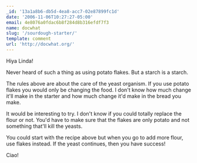 ```yaml
---
_id: '13a1a8b6-db5d-4ea8-acc7-02e87899fc1d'
date: '2006-11-06T10:27:27-05:00'
email: 4e8076a0fdac6b8f284d8b316efdf7f3
name: docwhat
slug: '/sourdough-starter/'
template: comment
url: 'http://docwhat.org/'
---
```


Hiya Linda!

Never heard of such a thing as using potato flakes. But a starch is
a starch.

The rules above are about the care of the yeast organism. If you use
potato flakes you would only be changing the food. I don't know how
much change it'll make in the starter and how much change it'd make
in the bread you make.

It would be interesting to try. I don't know if you could totally
replace the flour or not. You'd have to make sure that the flakes
are only potato and not something that'll kill the yeasts.

You could start with the recipe above but when you go to add more
flour, use flakes instead. If the yeast continues, then you have
success!

Ciao!
